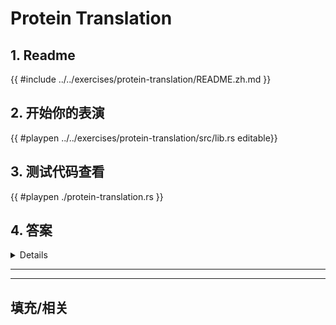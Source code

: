 # Protein Translation
## 1. Readme

 {{ #include ../../exercises/protein-translation/README.zh.md }}

 ## 2. 开始你的表演

 {{ #playpen ../../exercises/protein-translation/src/lib.rs editable}}

 ## 3. 测试代码查看

 {{ #playpen ./protein-translation.rs }}

 ## 4. 答案

 <details>

 {{ #playpen ../../exercises/protein-translation/example.rs }}

 </details>

 ---
 ---

 ## 填充/相关


